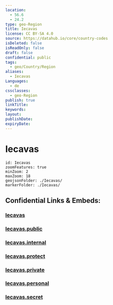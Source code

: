 ```yaml
---
location:
  - 56.6
  - 24.2
type: geo-Region
title: Iecavas
license: CC BY-SA 4.0
source: https://datahub.io/core/country-codes
isDeleted: false
isReadOnly: false
draft: false
confidential: public
tags:
  - geo/Country/Region
aliases:
  - Iecavas
Languages:
  - de
cssclasses:
  - geo-Region
publish: true
linkTitle:
keywords:
layout:
publishDate:
expiryDate:
---
```


# Iecavas

```leaflet
id: Iecavas
zoomFeatures: true 
minZoom: 2 
maxZoom: 18
geojsonFolder: ./Iecavas/
markerFolder: ./Iecavas/
```


## Confidential Links & Embeds: 

### [Iecavas](/_Standards/Earth/Continent/Europe/Europe~North/Latvia/Counties/Iecavas.md) 

### [Iecavas.public](/_public/Earth/Continent/Europe/Europe~North/Latvia/Counties/Iecavas.public.md) 

### [Iecavas.internal](/_internal/Earth/Continent/Europe/Europe~North/Latvia/Counties/Iecavas.internal.md) 

### [Iecavas.protect](/_protect/Earth/Continent/Europe/Europe~North/Latvia/Counties/Iecavas.protect.md) 

### [Iecavas.private](/_private/Earth/Continent/Europe/Europe~North/Latvia/Counties/Iecavas.private.md) 

### [Iecavas.personal](/_personal/Earth/Continent/Europe/Europe~North/Latvia/Counties/Iecavas.personal.md) 

### [Iecavas.secret](/_secret/Earth/Continent/Europe/Europe~North/Latvia/Counties/Iecavas.secret.md)

